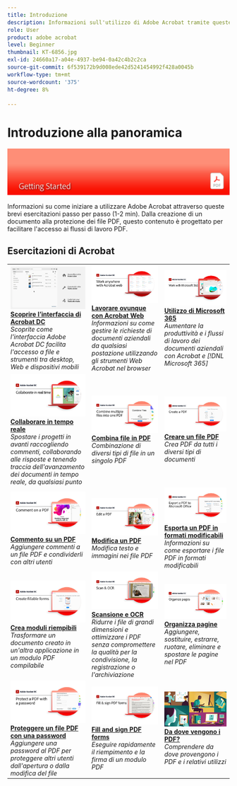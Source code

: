 ```yaml
---
title: Introduzione
description: Informazioni sull'utilizzo di Adobe Acrobat tramite queste brevi esercitazioni passo per passo (1-2 min)
role: User
product: adobe acrobat
level: Beginner
thumbnail: KT-6856.jpg
exl-id: 24660a17-a04e-4937-be94-0a42c4b2c2ca
source-git-commit: 6f539172b9d008ede42d5241454992f428a0045b
workflow-type: tm+mt
source-wordcount: '375'
ht-degree: 8%

---
```


# Introduzione alla panoramica

![Immagine introduttiva di Acrobat](../assets/Hero-GettingStarted.png)

Informazioni su come iniziare a utilizzare Adobe Acrobat attraverso queste brevi esercitazioni passo per passo (1-2 min). Dalla creazione di un documento alla protezione dei file PDF, questo contenuto è progettato per facilitare l&#39;accesso ai flussi di lavoro PDF.

## Esercitazioni di Acrobat

<table style="table-layout:fixed">
<tr>
  <td>
    <a href="get-to-know-the-acrobat-dc-interface.md">
      <img alt="Conoscere l'interfaccia di Acrobat DC" src="../assets/Interface.jpg" />
    </a>
    <div>
    <a href="get-to-know-the-acrobat-dc-interface.md"><strong>Scoprire l’interfaccia di Acrobat DC</strong></a>
    </div>
    <em>Scoprite come l'interfaccia Adobe Acrobat DC facilita l'accesso a file e strumenti tra desktop, Web e dispositivi mobili</em>
    <br>
  </td>
  <td>
    <a href="acrobatweb.md">
      <img alt="Lavorare ovunque con Acrobat Web" src="../assets/Acrobatweb_1280.png" />
    </a>
    <div>
    <a href="acrobatweb.md"><strong>Lavorare ovunque con Acrobat Web</strong></a>
    </div>
    <em>Informazioni su come gestire le richieste di documenti aziendali da qualsiasi postazione utilizzando gli strumenti Web Acrobat nel browser</em>
    <br>
  </td>
  <td>
    <a href="../integrate/integrate-overview.md#microsoft">
      <img alt="Utilizzo di Microsoft 365" src="../assets/WorkMicrosoft365_1280.png" />
    </a>
    <div>
     <a href="../integrate/integrate-overview.md#microsoft"><strong>Utilizzo di Microsoft 365</strong></a>
    </div>
    <em>Aumentare la produttività e i flussi di lavoro dei documenti aziendali con Acrobat e [!DNL Microsoft 365]</em>
    <br>
  </td>
</tr>
<tr>
   <td>
    <a href="collaborate.md">
      <img alt="Collaborare in tempo reale" src="../assets/Collaborate_1280.png" />
    </a>
    <div>
     <a href="collaborate.md"><strong>Collaborare in tempo reale</strong></a>
    </div>
    <em>Spostare i progetti in avanti raccogliendo commenti, collaborando alle risposte e tenendo traccia dell'avanzamento dei documenti in tempo reale, da qualsiasi punto</em>
    <br>
  </td>
  <td>
    <a href="combine-to-pdf.md">
      <img alt="Combina file in PDF" src="../assets/Combine.jpg" />
    </a>
    <div>
     <a href="combine-to-pdf.md"><strong>Combina file in PDF</strong></a>
    </div>
    <em>Combinazione di diversi tipi di file in un singolo PDF</em>
    <br>
  </td>
  <td>
    <a href="create-pdf.md">
      <img alt="Creare file PDF" src="../assets/Create.jpg" />
    </a>
    <div>
    <a href="create-pdf.md"><strong>Creare un file PDF</strong></a>
    </div>
    <em>Crea PDF da tutti i diversi tipi di documenti</em>
    <br>
  </td>
</tr>
<tr>
  <td>
    <a href="comment-on-pdf-files.md">
      <img alt="Commento sui file PDF in Acrobat DC" src="../assets/Comment.jpg" />
    </a>
    <div>
    <a href="comment-on-pdf-files.md"><strong>Commento su un PDF</strong></a>
    </div>
    <em>Aggiungere commenti a un file PDF e condividerli con altri utenti</em>
    <br>
  </td>
  <td>
    <a href="edit-pdf.md">
      <img alt="Modificare un PDF in Acrobat DC" src="../assets/Edit.jpg" />
    </a>
    <div>
    <a href="edit-pdf.md"><strong>Modifica un PDF</strong></a>
    </div>
    <em>Modifica testo e immagini nei file PDF</em>
    <br>
  </td>
   <td>
    <a href="export-pdf.md">
      <img alt="Esporta un PDF in formati modificabili" src="../assets/Export.jpg" />
    </a>
    <div>
    <a href="export-pdf.md"><strong>Esporta un PDF in formati modificabili</strong></a>
    </div>
    <em>Informazioni su come esportare i file PDF in formati modificabili</em>
    <br>
  </td>
</tr>
<tr>
  <td>
    <a href="create-fillable-forms.md">
      <img alt="Crea moduli riempibili" src="../assets/Form.jpg" />
    </a>
    <div>
    <a href="create-fillable-forms.md"><strong>Crea moduli riempibili</strong></a>
    </div>
    <em>Trasformare un documento creato in un'altra applicazione in un modulo PDF compilabile</em>
    <br>
  </td>
  <td>
    <a href="scan-and-ocr.md">
      <img alt="Scansione e OCR" src="../assets/Scan.jpg" />
    </a>
    <div>
    <a href="scan-and-ocr.md"><strong>Scansione e OCR</strong></a>
    </div>
    <em>Ridurre i file di grandi dimensioni e ottimizzare i PDF senza compromettere la qualità per la condivisione, la registrazione o l'archiviazione</em>
    <br>
  </td>
  <td>
    <a href="organize.md">
      <img alt="Organizza pagine" src="../assets/Organize.jpg" />
    </a>
    <div>
    <a href="organize.md"><strong>Organizza pagine</strong></a>
    </div>
    <em>Aggiungere, sostituire, estrarre, ruotare, eliminare e spostare le pagine nel PDF</em>
    <br>
  </td>
</tr>
<tr>
  <td>
    <a href="password-protect.md">
      <img alt="Proteggere un file PDF con una password" src="../assets/Protect.jpg" />
    </a>
    <div>
    <a href="password-protect.md"><strong>Proteggere un file PDF con una password</strong></a>
    </div>
    <em>Aggiungere una password al PDF per proteggere altri utenti dall'apertura o dalla modifica del file</em>
    <br>
  </td>
  <td>
    <a href="fill-and-sign.md">
      <img alt="Compilare e firmare un modulo PDF" src="../assets/FillSign.jpg" />
    </a>
    <div>
    <a href="fill-and-sign.md"><strong>Fill and sign PDF forms</strong></a>
    </div>
    <em>Eseguire rapidamente il riempimento e la firma di un modulo PDF</em>
    <br>
  </td>
  <td>
    <a href="where-do-pdfs-come-from.md">
      <img alt="Da dove vengono i PDF?" src="../assets/WherePDFs.jpg" />
    </a>
    <div>
    <a href="where-do-pdfs-come-from.md"><strong>Da dove vengono i PDF?</strong></a>
    </div>
    <em>Comprendere da dove provengono i PDF e i relativi utilizzi</em>
    <br>
  </td>
</tr>
</table>

